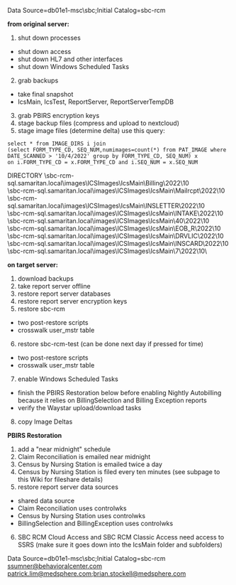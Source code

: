 Data Source=db01e1-msc\sbc;Initial Catalog=sbc-rcm

**from original server:**
1. shut down processes
- shut down access
- shut down HL7 and other interfaces
- shut down Windows Scheduled Tasks
2. grab backups
- take final snapshot
- IcsMain, IcsTest, ReportServer, ReportServerTempDB
3. grab PBIRS encryption keys
4. stage backup files (compress and upload to nextcloud)
5. stage image files (determine delta) use this query:


```
select * from IMAGE_DIRS i join
(select FORM_TYPE_CD, SEQ_NUM,numimages=count(*) from PAT_IMAGE where DATE_SCANNED > '10/4/2022' group by FORM_TYPE_CD, SEQ_NUM) x
on i.FORM_TYPE_CD = x.FORM_TYPE_CD and i.SEQ_NUM = x.SEQ_NUM
```

DIRECTORY
\\sbc-rcm-sql.samaritan.local\images\ICSImages\IcsMain\Billing\2022\10\
\\sbc-rcm-sql.samaritan.local\images\ICSImages\IcsMain\Mailrcpt\2022\10\
\\sbc-rcm-sql.samaritan.local\images\ICSImages\IcsMain\INSLETTER\2022\10\
\\sbc-rcm-sql.samaritan.local\images\ICSImages\IcsMain\INTAKE\2022\10\
\\sbc-rcm-sql.samaritan.local\images\ICSImages\IcsMain\40\2022\10\
\\sbc-rcm-sql.samaritan.local\images\ICSImages\IcsMain\EOB_R\2022\10\
\\sbc-rcm-sql.samaritan.local\images\ICSImages\IcsMain\DRVLIC\2022\10\
\\sbc-rcm-sql.samaritan.local\images\ICSImages\IcsMain\INSCARD\2022\10\
\\sbc-rcm-sql.samaritan.local\images\ICSImages\IcsMain\7\2022\10\

**on target server:**
1. download backups
2. take report server offline
3. restore report server databases
4. restore report server encryption keys
5. restore sbc-rcm
- two post-restore scripts
- crosswalk user_mstr table
6. restore sbc-rcm-test (can be done next day if pressed for time)
- two post-restore scripts
- crosswalk user_mstr table
7. enable Windows Scheduled Tasks
- finish the PBIRS Restoration below before enabling Nightly Autobilling because it relies on BillingSelection and Billing Exception reports
- verify the Waystar upload/download tasks
8. copy Image Deltas

**PBIRS Restoration**
1. add a "near midnight" schedule
2. Claim Reconciliation is emailed near midnight
3. Census by Nursing Station is emailed twice a day
4. Census by Nursing Station is filed every ten minutes (see subpage to this Wiki for fileshare details)
5. restore report server data sources
- shared data source
- Claim Reconciliation uses controlwks
- Census by Nursing Station uses controlwks
- BillingSelection and BillingException uses controlwks
6. SBC RCM Cloud Access and SBC RCM Classic Access need access to SSRS (make sure it goes down into the IcsMain folder and subfolders)

Data Source=db01e1-msc\sbc;Initial Catalog=sbc-rcm
ssumner@behavioralcenter.com
patrick.lim@medsphere.com;brian.stockell@medsphere.com
